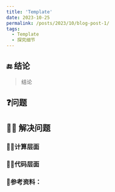 ```yaml
---
title: 'Template'
date: 2023-10-25
permalink: /posts/2023/10/blog-post-1/
tags:
  - Template
  - 探究细节
---
```

## 🔚 结论 
> 结论
## ❓问题

## 🙋‍♀️ 解决问题
### 👩‍💻计算层面

### 👩‍💻代码层面



### 🔗参考资料：


